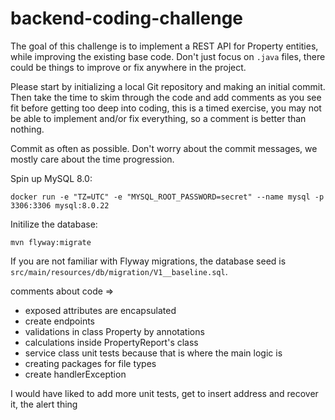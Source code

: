 # backend-coding-challenge

The goal of this challenge is to implement a REST API for Property entities, while improving the existing base code.
Don't just focus on `.java` files, there could be things to improve or fix anywhere in the project.

Please start by initializing a local Git repository and making an initial commit.
Then take the time to skim through the code and add comments as you see fit before getting too deep into coding, this is
a timed exercise, you may not be able to implement and/or fix everything, so a comment is better than nothing.

Commit as often as possible. Don't worry about the commit messages, we mostly care about the time progression.

Spin up MySQL 8.0:
```commandline
docker run -e "TZ=UTC" -e "MYSQL_ROOT_PASSWORD=secret" --name mysql -p 3306:3306 mysql:8.0.22
```

Initilize the database:
```commandline
mvn flyway:migrate
```

If you are not familiar with Flyway migrations, the database seed is `src/main/resources/db/migration/V1__baseline.sql`.


comments about code => 
* exposed attributes are encapsulated
* create endpoints
* validations in class Property by annotations
* calculations inside PropertyReport's class
* service class unit tests because that is where the main logic is
* creating packages for file types
* create handlerException 

I would have liked to add more unit tests, get to insert address and recover it, the alert thing